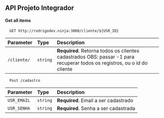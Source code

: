 
## API Projeto Integrador

#### Get all items

```http
  GET http://rodrigodev.ninja:3000/cliente/${USR_ID}
```

| Parameter | Type     | Description                |
| :-------- | :------- | :------------------------- |
| `/cliente/` | `string` | **Required**. Retorna todos os clientes cadastrados OBS: passar -1 para recuperar todos os registros, ou o id do cliente |

```http
  Post /cadastro
```

| Parameter | Type     | Description                       |
| :-------- | :------- | :-------------------------------- |
| `USR_EMAIL`      | `string` | **Required**. Email a ser cadastrado |
| `USR_SENHA`|`string`|**Required**. Senha a ser cadastrada




